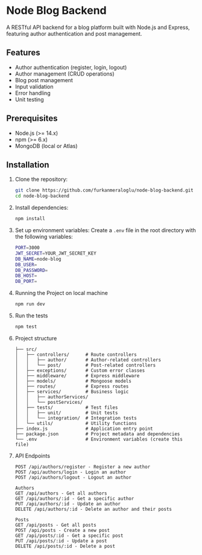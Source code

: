 # Node Blog Backend

A RESTful API backend for a blog platform built with Node.js and Express, featuring author authentication and post management.

## Features

- Author authentication (register, login, logout)
- Author management (CRUD operations)
- Blog post management
- Input validation
- Error handling
- Unit testing

## Prerequisites

- Node.js (>= 14.x)
- npm (>= 6.x)
- MongoDB (local or Atlas)

## Installation

1. Clone the repository:
   ```sh
   git clone https://github.com/furkanmeraloglu/node-blog-backend.git
   cd node-blog-backend

2. Install dependencies:
    ```sh 
    npm install
3. Set up environment variables: Create a `.env` file in the root directory with the following variables:
   ```sh
   PORT=3000
   JWT_SECRET=YOUR_JWT_SECRET_KEY
   DB_NAME=node-blog
   DB_USER=
   DB_PASSWORD=
   DB_HOST=
   DB_PORT=
4. Running the Project on local machine
    ```sh
    npm run dev
5. Run the tests
   ```sh
   npm test
6. Project structure
   ```text
   ├── src/
   │   ├── controllers/      # Route controllers
   │   │   ├── author/       # Author-related controllers
   │   │   └── post/         # Post-related controllers  
   │   ├── exceptions/       # Custom error classes
   │   ├── middleware/       # Express middleware
   │   ├── models/           # Mongoose models
   │   ├── routes/           # Express routes
   │   ├── services/         # Business logic
   │   │   ├── authorServices/
   │   │   └── postServices/
   │   ├── tests/            # Test files
   │   │   ├── unit/         # Unit tests
   │   │   └── integration/  # Integration tests
   │   └── utils/            # Utility functions
   ├── index.js              # Application entry point
   ├── package.json          # Project metadata and dependencies
   └── .env                  # Environment variables (create this file)
7. API Endpoints
   ```text
   POST /api/authors/register - Register a new author
   POST /api/authors/login - Login an author
   POST /api/authors/logout - Logout an author
   
   Authors   
   GET /api/authors - Get all authors
   GET /api/authors/:id - Get a specific author
   PUT /api/authors/:id - Update an author
   DELETE /api/authors/:id - Delete an author and their posts
   
   Posts
   GET /api/posts - Get all posts
   POST /api/posts - Create a new post
   GET /api/posts/:id - Get a specific post
   PUT /api/posts/:id - Update a post
   DELETE /api/posts/:id - Delete a post
